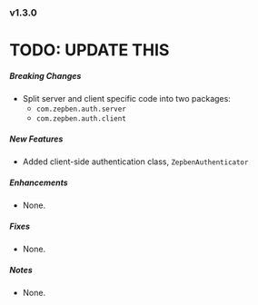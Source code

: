 ### v1.3.0
# TODO: UPDATE THIS

##### Breaking Changes
* Split server and client specific code into two packages:
  * `com.zepben.auth.server`
  * `com.zepben.auth.client`

##### New Features
* Added client-side authentication class, `ZepbenAuthenticator`

##### Enhancements
* None.

##### Fixes
* None.

##### Notes
* None.